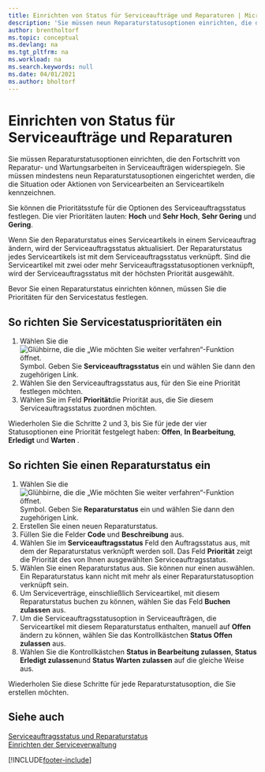 ```yaml
---
title: Einrichten von Status für Serviceaufträge und Reparaturen | Microsoft Docs
description: 'Sie müssen neun Reparaturstatusoptionen einrichten, die den Fortschritt von Reparatur- und Wartungsarbeiten in Serviceaufträgen widerspiegeln.'
author: brentholtorf
ms.topic: conceptual
ms.devlang: na
ms.tgt_pltfrm: na
ms.workload: na
ms.search.keywords: null
ms.date: 04/01/2021
ms.author: bholtorf
---
```

# <a name="set-up-statuses-for-service-orders-and-repairs"></a>Einrichten von Status für Serviceaufträge und Reparaturen

Sie müssen Reparaturstatusoptionen einrichten, die den Fortschritt von Reparatur- und Wartungsarbeiten in Serviceaufträgen widerspiegeln. Sie müssen mindestens neun Reparaturstatusoptionen eingerichtet werden, die die Situation oder Aktionen von Servicearbeiten an Serviceartikeln kennzeichnen.  

Sie können die Prioritätsstufe für die Optionen des Serviceauftragsstatus festlegen. Die vier Prioritäten lauten: **Hoch** und **Sehr Hoch**, **Sehr Gering** und **Gering**.  

Wenn Sie den Reparaturstatus eines Serviceartikels in einem Serviceauftrag ändern, wird der Serviceauftragsstatus aktualisiert. Der Reparaturstatus jedes Serviceartikels ist mit dem Serviceauftragsstatus verknüpft. Sind die Serviceartikel mit zwei oder mehr Serviceauftragsstatusoptionen verknüpft, wird der Serviceauftragsstatus mit der höchsten Priorität ausgewählt.  

Bevor Sie einen Reparaturstatus einrichten können, müssen Sie die Prioritäten für den Servicestatus festlegen.

## <a name="to-set-up-service-status-priorities"></a>So richten Sie Servicestatusprioritäten ein

1. Wählen Sie die ![Glühbirne, die die „Wie möchten Sie weiter verfahren“-Funktion öffnet.](media/ui-search/search_small.png "Tell Me-Funktion") Symbol. Geben Sie **Serviceauftragsstatus** ein und wählen Sie dann den zugehörigen Link.  
2. Wählen Sie den Serviceauftragsstatus aus, für den Sie eine Priorität festlegen möchten.  
3. Wählen Sie im Feld **Priorität**die Priorität aus, die Sie diesem Serviceauftragsstatus zuordnen möchten.  

Wiederholen Sie die Schritte 2 und 3, bis Sie für jede der vier Statusoptionen eine Priorität festgelegt haben:  **Offen**, **In Bearbeitung**, **Erledigt** und **Warten** .  

## <a name="to-set-up-a-repair-status"></a>So richten Sie einen Reparaturstatus ein

1. Wählen Sie die ![Glühbirne, die die „Wie möchten Sie weiter verfahren“-Funktion öffnet.](media/ui-search/search_small.png "Tell Me-Funktion") Symbol. Geben Sie **Reparaturstatus** ein und wählen Sie dann den zugehörigen Link.
2. Erstellen Sie einen neuen Reparaturstatus.  
3. Füllen Sie die Felder **Code** und **Beschreibung** aus.  
4. Wählen Sie im **Serviceauftragsstatus** Feld den Auftragsstatus aus, mit dem der Reparaturstatus verknüpft werden soll. Das Feld **Priorität** zeigt die Priorität des von Ihnen ausgewählten Serviceauftragsstatus.  
5. Wählen Sie einen Reparaturstatus aus. Sie können nur einen auswählen. Ein Reparaturstatus kann nicht mit mehr als einer Reparaturstatusoption verknüpft sein.  
6. Um Serviceverträge, einschließlich Serviceartikel, mit diesem Reparaturstatus buchen zu können, wählen Sie das Feld **Buchen zulassen** aus.  
7. Um die Serviceauftragsstatusoption in Serviceaufträgen, die Serviceartikel mit diesem Reparaturstatus enthalten, manuell auf **Offen** ändern zu können, wählen Sie das Kontrollkästchen **Status Offen zulassen** aus.  
8. Wählen Sie die Kontrollkästchen **Status in Bearbeitung zulassen**, **Status Erledigt zulassen**und **Status Warten zulassen** auf die gleiche Weise aus.

Wiederholen Sie diese Schritte für jede Reparaturstatusoption, die Sie erstellen möchten.

## <a name="see-also"></a>Siehe auch

[Serviceauftragsstatus und Reparaturstatus](service-service-order-status-and-repair-status.md)  
[Einrichten der Serviceverwaltung](service-setup-service.md)  


[!INCLUDE[footer-include](includes/footer-banner.md)]
